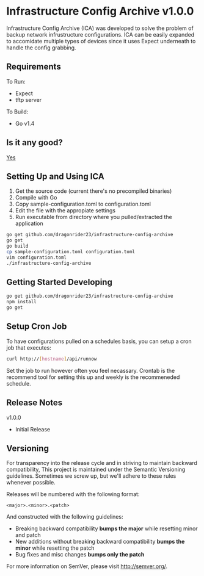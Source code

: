 Infrastructure Config Archive v1.0.0
====================================

Infrastructure Config Archive (ICA) was developed to solve the problem of backup network infrustructure configurations.
ICA can be easily expanded to accomidate multiple types of devices since it uses Expect underneath to handle the
config grabbing.

Requirements
------------

To Run:

* Expect
* tftp server

To Build:

* Go v1.4

Is it any good?
---------------

[Yes](https://news.ycombinator.com/item?id=3067434)

Setting Up and Using ICA
------------------------

1. Get the source code (current there's no precompiled binaries)
2. Compile with Go
3. Copy sample-configuration.toml to configuration.toml
4. Edit the file with the appropiate settings
5. Run executable from directory where you pulled/extracted the application

```Bash
go get github.com/dragonrider23/infrastructure-config-archive
go get
go build
cp sample-configuration.toml configuration.toml
vim configuration.toml
./infrastructure-config-archive
```

Getting Started Developing
--------------------------

```Bash
go get github.com/dragonrider23/infrastructure-config-archive
npm install
go get
```

Setup Cron Job
--------------

To have configurations pulled on a schedules basis, you can setup a cron job that executes:

```Bash
curl http://[hostname]/api/runnow
```

Set the job to run however often you feel necassary. Crontab is the recommend tool for setting this
up and weekly is the recommeneded schedule.

Release Notes
-------------

v1.0.0

- Initial Release

Versioning
----------

For transparency into the release cycle and in striving to maintain backward compatibility, This project is maintained under the Semantic Versioning guidelines. Sometimes we screw up, but we'll adhere to these rules whenever possible.

Releases will be numbered with the following format:

`<major>.<minor>.<patch>`

And constructed with the following guidelines:

- Breaking backward compatibility **bumps the major** while resetting minor and patch
- New additions without breaking backward compatibility **bumps the minor** while resetting the patch
- Bug fixes and misc changes **bumps only the patch**

For more information on SemVer, please visit <http://semver.org/>.
